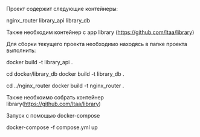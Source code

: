 Проект содержит следующие контейнеры:

nginx_router
library_api
library_db

Также необходим контейнер с app
library (https://github.com/ltaa/library)


Для сборки текущего проекта необходимо находясь в папке проекта выполнить:

docker build -t library_api .

cd docker/library_db
docker build -t library_db .

cd ../nginx_router
docker build -t nginx_router .

Также необхоимо собрать контейнер library(https://github.com/ltaa/library)

Запуск с помощью docker-compose

docker-compose -f compose.yml up
